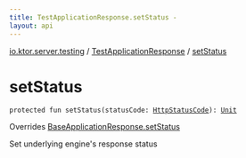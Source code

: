 ```yaml
---
title: TestApplicationResponse.setStatus - 
layout: api
---
```


<div class='api-docs-breadcrumbs'><a href="../index.html">io.ktor.server.testing</a> / <a href="index.html">TestApplicationResponse</a> / <a href="./set-status.html">setStatus</a></div>

# setStatus

<div class="signature"><code><span class="keyword">protected</span> <span class="keyword">fun </span><span class="identifier">setStatus</span><span class="symbol">(</span><span class="parameterName" id="io.ktor.server.testing.TestApplicationResponse$setStatus(io.ktor.http.HttpStatusCode)/statusCode">statusCode</span><span class="symbol">:</span>&nbsp;<a href="../../io.ktor.http/-http-status-code/index.html"><span class="identifier">HttpStatusCode</span></a><span class="symbol">)</span><span class="symbol">: </span><a href="https://kotlinlang.org/api/latest/jvm/stdlib/kotlin/-unit/index.html"><span class="identifier">Unit</span></a></code></div>

Overrides <a href="../../io.ktor.server.engine/-base-application-response/set-status.html">BaseApplicationResponse.setStatus</a>

Set underlying engine's response status

